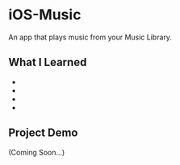 # iOS-Music
An app that plays music from your Music Library. 

## What I Learned
*
*
*
*

## Project Demo
(Coming Soon...)

